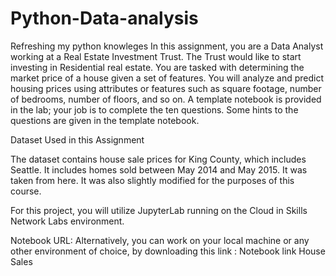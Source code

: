 # Python-Data-analysis
Refreshing my python knowleges
In this assignment, you are a Data Analyst working at a Real Estate Investment Trust. The Trust would like to start investing in Residential real estate. You are tasked with determining the market price of a house given a set of features. You will analyze and predict housing prices using attributes or features such as square footage, number of bedrooms, number of floors, and so on. A template notebook is provided in the lab; your job is to complete the ten questions. Some hints to the questions are given in the template notebook.

Dataset Used in this Assignment

The dataset contains house sale prices for King County, which includes Seattle. It includes homes sold between May 2014 and May 2015. It was taken from here. It was also slightly modified for the purposes of this course. 

For this project, you will utilize JupyterLab running on the Cloud in Skills Network Labs environment. 

Notebook URL: Alternatively, you can work on your local machine or any other environment of choice, by downloading this link : Notebook link House Sales
